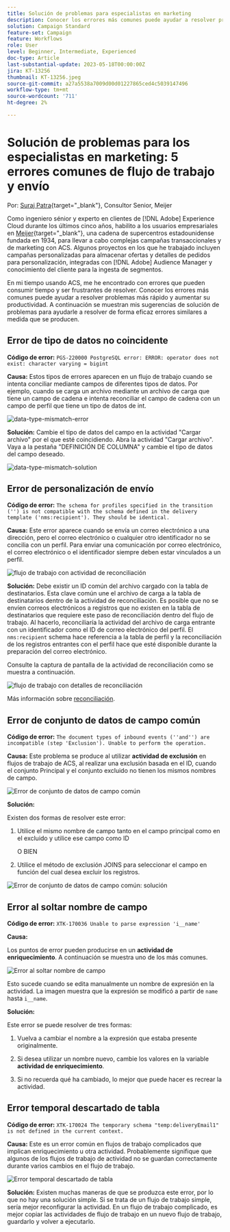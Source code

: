 ```yaml
---
title: Solución de problemas para especialistas en marketing
description: Conocer los errores más comunes puede ayudar a resolver problemas más rápido y aumentar su productividad. Estas sugerencias para la resolución de problemas le ayudarán a resolver de forma eficaz errores similares a medida que se producen.
solution: Campaign Standard
feature-set: Campaign
feature: Workflows
role: User
level: Beginner, Intermediate, Experienced
doc-type: Article
last-substantial-update: 2023-05-18T00:00:00Z
jira: KT-13256
thumbnail: KT-13256.jpeg
source-git-commit: a27a5538a7009d00d01227865ced4c5039147496
workflow-type: tm+mt
source-wordcount: '711'
ht-degree: 2%

---
```


# Solución de problemas para los especialistas en marketing: 5 errores comunes de flujo de trabajo y envío

Por: [Suraj Patra](https://www.linkedin.com/in/suraj-p-51612053/){target="_blank"}, Consultor Senior, Meijer

Como ingeniero sénior y experto en clientes de [!DNL Adobe] Experience Cloud durante los últimos cinco años, habilito a los usuarios empresariales en [Meijer](https://www.meijer.com/){target="_blank"}, una cadena de supercentros estadounidense fundada en 1934, para llevar a cabo complejas campañas transaccionales y de marketing con ACS. Algunos proyectos en los que he trabajado incluyen campañas personalizadas para almacenar ofertas y detalles de pedidos para personalización, integradas con [!DNL Adobe] Audience Manager y conocimiento del cliente para la ingesta de segmentos.


En mi tiempo usando ACS, me he encontrado con errores que pueden consumir tiempo y ser frustrantes de resolver. Conocer los errores más comunes puede ayudar a resolver problemas más rápido y aumentar su productividad. A continuación se muestran mis sugerencias de solución de problemas para ayudarle a resolver de forma eficaz errores similares a medida que se producen.

## Error de tipo de datos no coincidente

**Código de error:**
`PGS-220000 PostgreSQL error: ERROR: operator does not exist: character varying = bigint`

**Causa:**
Estos tipos de errores aparecen en un flujo de trabajo cuando se intenta conciliar mediante campos de diferentes tipos de datos. Por ejemplo, cuando se carga un archivo mediante un archivo de carga que tiene un campo de cadena e intenta reconciliar el campo de cadena con un campo de perfil que tiene un tipo de datos de int.

![data-type-mismatch-error](/help/_assets/kt-13256/data-type-mismatch.png)

**Solución:**
Cambie el tipo de datos del campo en la actividad &quot;Cargar archivo&quot; por el que esté coincidiendo. Abra la actividad &quot;Cargar archivo&quot;. Vaya a la pestaña &quot;DEFINICIÓN DE COLUMNA&quot; y cambie el tipo de datos del campo deseado.


![data-type-mismatch-solution](/help/_assets/kt-13256/data-type-mismatch-solution.png)

## Error de personalización de envío

**Código de error:**
`The schema for profiles specified in the transition ('') is not compatible with the schema defined in the delivery template ('nms:recipient'). They should be identical.`

**Causa:**
Este error aparece cuando se envía un correo electrónico a una dirección, pero el correo electrónico o cualquier otro identificador no se concilia con un perfil. Para enviar una comunicación por correo electrónico, el correo electrónico o el identificador siempre deben estar vinculados a un perfil.

![flujo de trabajo con actividad de reconciliación](/help/_assets/kt-13256/del-persn-error-wf.png)

**Solución:**
Debe existir un ID común del archivo cargado con la tabla de destinatarios. Esta clave común une el archivo de carga a la tabla de destinatarios dentro de la actividad de reconciliación. Es posible que no se envíen correos electrónicos a registros que no existen en la tabla de destinatarios que requiere este paso de reconciliación dentro del flujo de trabajo. Al hacerlo, reconciliaría la actividad del archivo de carga entrante con un identificador como el ID de correo electrónico del perfil. El `nms:recipient` schema hace referencia a la tabla de perfil y la reconciliación de los registros entrantes con el perfil hace que esté disponible durante la preparación del correo electrónico.

Consulte la captura de pantalla de la actividad de reconciliación como se muestra a continuación.

![flujo de trabajo con detalles de reconciliación](/help/_assets/kt-13256/del-persn-error-wf-solution.png)

Más información sobre [reconciliación](https://experienceleague.adobe.com/docs/campaign-standard/using/managing-processes-and-data/data-management-activities/reconciliation.html?lang=en).

## Error de conjunto de datos de campo común

**Código de error:**
`The document types of inbound events (''and'') are incompatible (step 'Exclusion'). Unable to perform the operation. `

**Causa:**
Este problema se produce al utilizar **actividad de exclusión** en flujos de trabajo de ACS, al realizar una exclusión basada en el ID, cuando el conjunto Principal y el conjunto excluido no tienen los mismos nombres de campo.


![Error de conjunto de datos de campo común](/help/_assets/kt-13256/dataset-error.png)

**Solución:**

Existen dos formas de resolver este error:

1. Utilice el mismo nombre de campo tanto en el campo principal como en el excluido y utilice ese campo como ID

   O BIEN

2. Utilice el método de exclusión JOINS para seleccionar el campo en función del cual desea excluir los registros.

![Error de conjunto de datos de campo común: solución ](/help/_assets/kt-13256/dataset-error-solution.png)

## Error al soltar nombre de campo

**Código de error:**
`XTK-170036 Unable to parse expression 'i__name'`

**Causa:**

Los puntos de error pueden producirse en un **actividad de enriquecimiento**. A continuación se muestra uno de los más comunes.

![Error al soltar nombre de campo](/help/_assets/kt-13256/field-name-dropped-error.png)

Esto sucede cuando se edita manualmente un nombre de expresión en la actividad. La imagen muestra que la expresión se modificó a partir de `name `hasta `i__name`.

**Solución:**

Este error se puede resolver de tres formas:

1. Vuelva a cambiar el nombre a la expresión que estaba presente originalmente.

2. Si desea utilizar un nombre nuevo, cambie los valores en la variable **actividad de enriquecimiento**.

3. Si no recuerda qué ha cambiado, lo mejor que puede hacer es recrear la actividad.

## Error temporal descartado de tabla 

**Código de error:**
`XTK-170024 The temporary schema "temp:deliveryEmail1" is not defined in the current context.`

**Causa:**
Este es un error común en flujos de trabajo complicados que implican enriquecimiento u otra actividad. Probablemente signifique que algunos de los flujos de trabajo de actividad no se guardan correctamente durante varios cambios en el flujo de trabajo.

![Error temporal descartado de tabla ](/help/_assets/kt-13256/temp-table-dropped-error.png)

**Solución:**
Existen muchas maneras de que se produzca este error, por lo que no hay una solución simple. Si se trata de un flujo de trabajo simple, sería mejor reconfigurar la actividad. En un flujo de trabajo complicado, es mejor copiar las actividades de flujo de trabajo en un nuevo flujo de trabajo, guardarlo y volver a ejecutarlo.
